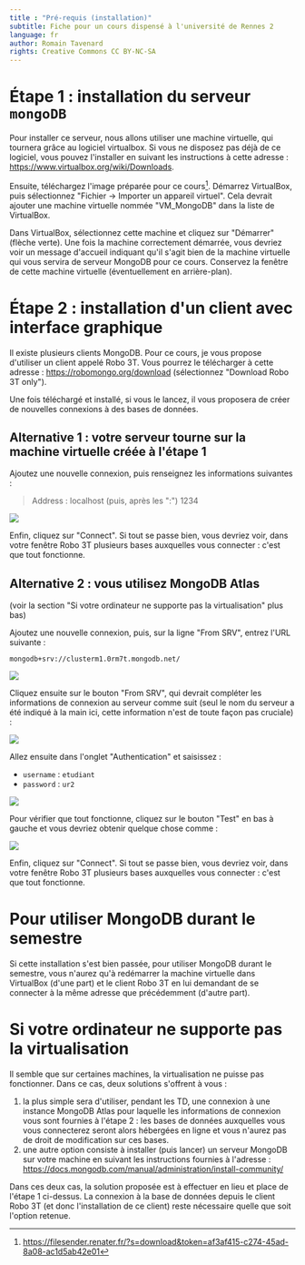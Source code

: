```yaml
---
title : "Pré-requis (installation)"
subtitle: Fiche pour un cours dispensé à l'université de Rennes 2
language: fr
author: Romain Tavenard
rights: Creative Commons CC BY-NC-SA
---
```


# Étape 1 : installation du serveur `mongoDB`

Pour installer ce serveur, nous allons utiliser une machine virtuelle, qui
tournera grâce au logiciel virtualbox.
Si vous ne disposez pas déjà de ce logiciel, vous pouvez l'installer en suivant
les instructions à cette adresse : <https://www.virtualbox.org/wiki/Downloads>.

Ensuite, téléchargez l'image préparée pour ce cours[^lien_vm].
Démarrez VirtualBox, puis sélectionnez
"Fichier -> Importer un appareil virtuel".
Cela devrait ajouter une machine virtuelle nommée "VM_MongoDB" dans la liste de
VirtualBox.

[^lien_vm]: <https://filesender.renater.fr/?s=download&token=af3af415-c274-45ad-8a08-ac1d5ab42e01>

Dans VirtualBox, sélectionnez cette machine et cliquez sur "Démarrer"
(flèche verte).
Une fois la machine correctement démarrée, vous devriez voir un message
d'accueil indiquant qu'il s'agit bien de la machine virtuelle qui vous servira
de serveur MongoDB pour ce cours. Conservez la fenêtre de cette machine
virtuelle (éventuellement en arrière-plan).

# Étape 2 : installation d'un client avec interface graphique

Il existe plusieurs clients MongoDB. Pour ce cours, je vous propose d'utiliser
un client appelé Robo 3T. Vous pourrez le télécharger à cette adresse :
<https://robomongo.org/download> (sélectionnez "Download Robo 3T only").

Une fois téléchargé et installé, si vous le lancez, il vous proposera de créer
de nouvelles connexions à des bases de données.

## Alternative 1 : votre serveur tourne sur la machine virtuelle créée à l'étape 1

Ajoutez une nouvelle connexion, puis renseignez les informations suivantes :

> Address : localhost (puis, après les ":") 1234

![](img/connect_vm.png)

Enfin, cliquez sur "Connect".
Si tout se passe bien, vous devriez voir, dans votre fenêtre Robo 3T plusieurs
bases auxquelles vous connecter : c'est que tout fonctionne.

## Alternative 2 : vous utilisez MongoDB Atlas
(voir la section "Si votre ordinateur ne supporte pas la virtualisation" plus
bas)

Ajoutez une nouvelle connexion, puis, sur la ligne "From SRV", entrez l'URL
suivante :

```
mongodb+srv://clusterm1.0rm7t.mongodb.net/
```

![](img/connect_atlas_1.png)

Cliquez ensuite sur le bouton "From SRV", qui devrait compléter les
informations de connexion au serveur comme suit (seul le nom du serveur a été
indiqué à la main ici, cette information n'est de toute façon pas cruciale) :

![](img/connect_atlas_2.png)

Allez ensuite dans l'onglet "Authentication" et saisissez :

* `username` : `etudiant`
* `password` : `ur2`

![](img/connect_atlas_3.png)

Pour vérifier que tout fonctionne, cliquez sur le bouton "Test" en bas à gauche
et vous devriez obtenir quelque chose comme :

![](img/connect_atlas_4.png)

Enfin, cliquez sur "Connect".
Si tout se passe bien, vous devriez voir, dans votre fenêtre Robo 3T plusieurs
bases auxquelles vous connecter : c'est que tout fonctionne.

# Pour utiliser MongoDB durant le semestre

Si cette installation s'est bien passée, pour utiliser MongoDB durant le
semestre, vous n'aurez qu'à redémarrer la machine virtuelle dans VirtualBox
(d'une part) et le client Robo 3T en lui demandant de se connecter à la même
adresse que précédemment (d'autre part).

# Si votre ordinateur ne supporte pas la virtualisation

Il semble que sur certaines machines, la virtualisation ne puisse pas
fonctionner.
Dans ce cas, deux solutions s'offrent à vous :

1. la plus simple sera d'utiliser, pendant les TD, une connexion à une instance
MongoDB Atlas pour laquelle les informations de connexion vous sont fournies à
l'étape 2 :
les bases de données auxquelles vous vous connecterez seront
alors hébergées en ligne et vous n'aurez pas de droit de modification sur ces
bases.
2. une autre option consiste à installer (puis lancer) un
serveur MongoDB
sur votre machine en suivant les instructions fournies à l'adresse :
<https://docs.mongodb.com/manual/administration/install-community/>

Dans ces deux cas, la solution proposée est à effectuer en lieu et place de
l'étape 1 ci-dessus. La connexion à la base de données depuis le client Robo 3T
(et donc l'installation de ce client)
reste nécessaire quelle que soit l'option retenue.
